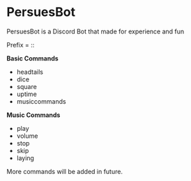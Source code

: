 # PersuesBot
PersuesBot is a Discord Bot that made for experience and fun

Prefix = ::

**Basic Commands**

- headtails     
- dice          
- square        
- uptime        
- musiccommands 

**Music Commands**
- play
- volume
- stop
- skip
- laying

More commands will be added in future.

